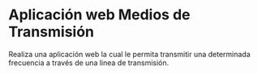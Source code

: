 # Aplicación web Medios de Transmisión 
Realiza una aplicación web la cual le permita transmitir una determinada frecuencia a través de una linea de transmisión.
